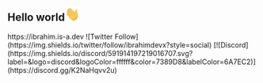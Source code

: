 <h2> Hello world<img src="https://raw.githubusercontent.com/ABSphreak/ABSphreak/master/gifs/Hi.gif" width="30px"></h2>
https://ibrahim.is-a.dev
![Twitter Follow](https://img.shields.io/twitter/follow/ibrahimdevx?style=social)
[![Discord](https://img.shields.io/discord/591914197219016707.svg?label=&logo=discord&logoColor=ffffff&color=7389D8&labelColor=6A7EC2)](https://discord.gg/K2NaHqvv2u)
